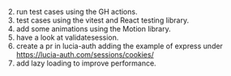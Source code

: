 2. run test cases using the GH actions.
3. test cases using the vitest and React testing library.
4. add some animations using the Motion library.
5. have a look at validatesession.
6. create a pr in lucia-auth adding the example of express under https://lucia-auth.com/sessions/cookies/
7. add lazy loading  to improve performance.
